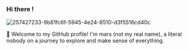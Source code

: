 ### Hi there !
![257427233-9b81fc6f-5945-4e24-8510-d3f5516cd40c](https://github.com/user-attachments/assets/f90f41f0-71a2-4104-8c03-a6bd163822bf)

👋 Welcome to my GitHub profile! I'm mars (not my real name), a literal nobody on a journey to explore and make sense of everything.
